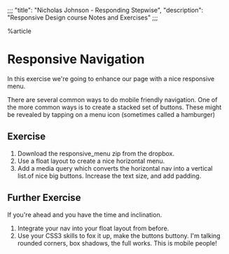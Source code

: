 ;;;
"title": "Nicholas Johnson - Responding Stepwise",
"description": "Responsive Design course Notes and Exercises"
;;;

%article


# Responsive Navigation

In this exercise we're going to enhance our page with a nice responsive menu.

There are several common ways to do mobile friendly navigation. One of the more common ways is to create a stacked set of buttons. These might be revealed by tapping on a menu icon (sometimes called a hamburger)

## Exercise

1. Download the responsive_menu zip from the dropbox.
2. Use a float layout to create a nice horizontal menu.
3. Add a media query which converts the horizontal nav into a vertical list.of nice big buttons. Increase the text size, and add padding.

## Further Exercise

If you're ahead and you have the time and inclination.

1. Integrate your nav into your float layout from before.
2. Use your CSS3 skills to fox it up, make the buttons buttony. I'm talking rounded corners, box shadows, the full works. This is mobile people!

